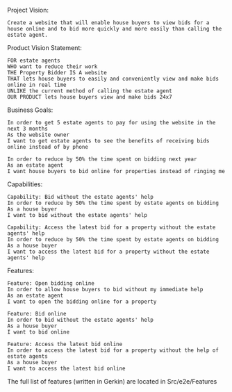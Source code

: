 Project Vision:

    Create a website that will enable house buyers to view bids for a house online and to bid more quickly and more easily than calling the estate agent.

Product Vision Statement:

    FOR estate agents
    WHO want to reduce their work 
    THE Property Bidder IS A website
    THAT lets house buyers to easily and conveniently view and make bids online in real time
    UNLIKE the current method of calling the estate agent
    OUR PRODUCT lets house buyers view and make bids 24x7
    
Business Goals:

    In order to get 5 estate agents to pay for using the website in the next 3 months
    As the website owner
    I want to get estate agents to see the benefits of receiving bids online instead of by phone

    In order to reduce by 50% the time spent on bidding next year
    As an estate agent
    I want house buyers to bid online for properties instead of ringing me

Capabilities:

    Capability: Bid without the estate agents' help
    In order to reduce by 50% the time spent by estate agents on bidding
    As a house buyer
    I want to bid without the estate agents' help

    Capability: Access the latest bid for a property without the estate agents' help
    In order to reduce by 50% the time spent by estate agents on bidding
    As a house buyer
    I want to access the latest bid for a property without the estate agents' help

Features:

    Feature: Open bidding online
    In order to allow house buyers to bid without my immediate help
    As an estate agent
    I want to open the bidding online for a property

    Feature: Bid online 
    In order to bid without the estate agents' help
    As a house buyer
    I want to bid online

    Feature: Access the latest bid online
    In order to access the latest bid for a property without the help of estate agents
    As a house buyer
    I want to access the latest bid online

The full list of features (written in Gerkin) are located in Src/e2e/Features

